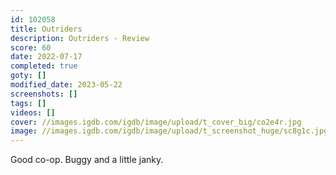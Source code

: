 ```yaml
---
id: 102058
title: Outriders
description: Outriders - Review
score: 60
date: 2022-07-17
completed: true
goty: []
modified_date: 2023-05-22
screenshots: []
tags: []
videos: []
cover: //images.igdb.com/igdb/image/upload/t_cover_big/co2e4r.jpg
image: //images.igdb.com/igdb/image/upload/t_screenshot_huge/sc8g1c.jpg
---
```

Good co-op. Buggy and a little janky.